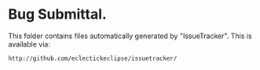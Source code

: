 # Bug Submittal.

This folder contains files automatically generated by "IssueTracker". This is available via:
 
    http://github.com/eclectickeclipse/issuetracker/